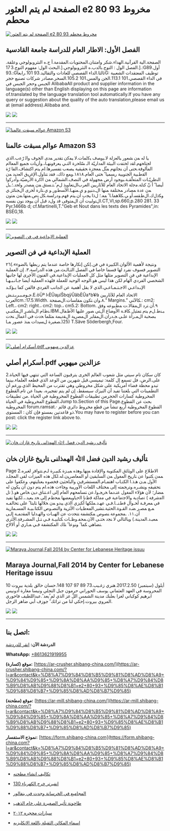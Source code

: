 # الصفحة لم يتم العثور e2 80 93 مخروط محطم

<a href="https://swt.shibang-china.com/?l=ar&img&k=%D8%A7%D9%84%D8%B5%D9%81%D8%AD%D8%A9+%D9%84%D9%85+%D9%8A%D8%AA%D9%85+%D8%A7%D9%84%D8%B9%D8%AB%D9%88%D8%B1+e2+80+93+%D9%85%D8%AE%D8%B1%D9%88%D8%B7+%D9%85%D8%AD%D8%B7%D9%85" target="_blank">![الصفحة لم يتم العثور e2 80 93 مخروط محطم](http://static.shibang-china.com/all-800x300/566.jpg)</a>

## الفصل الأول: الاطار العام للدراسة جامعة القادسية
الصفحة.الية القرآنية.الهداء.شكر وامتنان.المحتويات.المقدمة.أ ج.ه النثروبولوجي وعلقة.[.الفصل الول : التوج.بالدب.ه النثروبولوجي.[.البحث الول: مفهوم التوج.3 17.:Gأول.89 93.:Gثالثا.الداء القصصي للعادات والتقاليد.93 101.رابعاG: توظيف المعتقدات الشعبية في الداء القصصي.101 113.1.الجن والمس.101 105.2.السحر.مصادر شركات تصنيع حجر الجبس وحجر الجبس في AlibabaAll product and supplier information in the language(s) other than English displaying on this page are information of.translated by the language translation tool automatically.If you have any query or suggestion about the quality of the auto translation,please email us at (email address).Alibaba and.


<a href="https://whatsapp.shibangsoft.com/WhatsApp.php" target="_blank" title="WhatsApp">![](http://static.shibang-china.com/icon/whatsapp.png)</a> <a href="https://swt.shibang-china.com/?l=ar&icon&k=%D8%A7%D9%84%D8%B5%D9%81%D8%AD%D8%A9+%D9%84%D9%85+%D9%8A%D8%AA%D9%85+%D8%A7%D9%84%D8%B9%D8%AB%D9%88%D8%B1+e2+80+93+%D9%85%D8%AE%D8%B1%D9%88%D8%B7+%D9%85%D8%AD%D8%B7%D9%85" target="_blank">![](http://static.shibang-china.com/icon/chat-ar.png)</a>

---

<a href="https://swt.shibang-china.com/?l=ar&img&k=%D8%A7%D9%84%D8%B5%D9%81%D8%AD%D8%A9+%D9%84%D9%85+%D9%8A%D8%AA%D9%85+%D8%A7%D9%84%D8%B9%D8%AB%D9%88%D8%B1+e2+80+93+%D9%85%D8%AE%D8%B1%D9%88%D8%B7+%D9%85%D8%AD%D8%B7%D9%85" target="_blank">![ﻋواﻟم ﺴﺒﻘت ﻋﺎﻟﻤﻨﺎ Amazon S3](http://static.shibang-china.com/all-800x300/114.jpg)</a>

## ﻋواﻟم ﺴﺒﻘت ﻋﺎﻟﻤﻨﺎ Amazon S3
ﻴﺎ ﻟﻪ ﻤن ﺸﻌور ﺒﺎﻟﻌزﻟﺔ ﻻ.ﻴوﺼف ﺒﮐﻟﻤﺎت.ﻻ ﻴﻤﮐن ﺘﻘدﻴر ﻤدى اﻟﺨوف واﻟ رّﻋب.اﻟذي اﺠﺘﺎﺤﻬم.ﻟﻘد اﺨﺘﻔت اﻟﺒﻴﺌﺔ اﻟﻤدارﻴّﺔ اﻟـ ﺴّﺎﺤرة اﻟﺘـﻲ ﻴﻌرﻓوﻨﻬـﺎ،.وأزﻴﻟت ﺠﻤﻴﻊ اﻟﻤﻌﺎﻟم اﻟﻤﺄﻟوﻓﺔ.ﺤﺘﯽ أن ﻨﺠﺎﺘﻬم ﻤﺜّل ﻤﻌﺠزة ﺤﻘﻴﻘﻴﺔ ﻴﺼﻌب ﺘﻔﺴﻴرﻫﺎ.ﻟم ﻴﺘم اﮐﺘﺸﺎف.اﻟﻘﺎ رّة اﻟﻘطﺒﻴﺔ اﻟﺠﻨوﺒﻴﺔ رﺴﻤﻴﺎﹰ ﺤﺘﯽ اﻟﻌﺎم.١٨١٨.وﻤﻊ ذﻟك، ﻓﻘد ﺘﻨﺎول.اﻹﻏرﻴق اﻟﻌدﻴد ﻤن اﻟﻨظرﻴّـﺎت اﻟﻤﺘﻌﻟّﻘـﺔ.ﺒوﺠود أرض ﻤﺠﻬوﻟﺔ ﻓﻲ اﻟﻨﺼف.اﻟﺸﻤﺎﻟﻲ ﻤن اﻟﮐرة اﻷرﻀﻴّﺔ.وأدرﮐوا أﻴﻀﺎﹰ أ نّ ﮐﺘﻟﺔ.ﻣﺟﻟﺔ الاتحاد العام للآثاريين العربﺍﻝﺘﻌﺎﻭﻴﺫ ﻝﻡ ُ.ﺘ.ﺴﺘﻕ ﻤﻥ ﻤﺼﺩﺭ ﻭﺍﺤﺩ.؛.ﺒل ﻤﻥ ﻋﺩﺓ ﻤﺼﺎﺩﺭ ﻤﺨﺘﻠﻔﺔ ﻤﻨﻬﺎ ﺍﻝـﺩﻨﻴﻭ.ﻭ ﻱ.ﻤﻨﻬـﺎ.ﺍﻷﺴﻁﻭﺭ.ﻭ ﻱ.ﺘﺎﺭﺓ ﺃﺨﺭﻯ ﺍﻝﺠﻨﺎﺌﺯ.ﻱ ﻭﻜﺫﻝﻙ.ﺍﻝﻁﻘﺴ.ﺃﻭ ﻲ.ﻜﻼﻫﻤﺎ.ﺎﹰ ﻤﻌ.؛ ﻝﺫﺍ ﻴﺠﺏ ﺃﻥ.ﻴﺘﻡ ﻓﻬﻡ.ﻭﺩﺭﺍﺴﺔ.ﻜل ﻨﺹ.ﻤﻨﻬﺎ.ﻤﻥ ﻤﺘﻭﻥ ﺍﻝﺘﻭﺍﺒﻴﺕ ﺃﻥ ﺍﻝﻤﺘﻭﻓﻰ ﻗﺩ ﻭﻝﺩ ﻗﺒل ﺃﻥ ﻴﻭﺠﺩ ﻨﻭﻥ ﻨﻔﺴﻪ.CT,VI,sp.660,p.280 281. 33 Pyr.1466b d; cf.Martinelli,T.&quot;Geb et Nout dans les texts des Pyramides&quot;,in: BSÉG,18.


<a href="https://whatsapp.shibangsoft.com/WhatsApp.php" target="_blank" title="WhatsApp">![](http://static.shibang-china.com/icon/whatsapp.png)</a> <a href="https://swt.shibang-china.com/?l=ar&icon&k=%D8%A7%D9%84%D8%B5%D9%81%D8%AD%D8%A9+%D9%84%D9%85+%D9%8A%D8%AA%D9%85+%D8%A7%D9%84%D8%B9%D8%AB%D9%88%D8%B1+e2+80+93+%D9%85%D8%AE%D8%B1%D9%88%D8%B7+%D9%85%D8%AD%D8%B7%D9%85" target="_blank">![](http://static.shibang-china.com/icon/chat-ar.png)</a>

---

<a href="https://swt.shibang-china.com/?l=ar&img&k=%D8%A7%D9%84%D8%B5%D9%81%D8%AD%D8%A9+%D9%84%D9%85+%D9%8A%D8%AA%D9%85+%D8%A7%D9%84%D8%B9%D8%AB%D9%88%D8%B1+e2+80+93+%D9%85%D8%AE%D8%B1%D9%88%D8%B7+%D9%85%D8%AD%D8%B7%D9%85" target="_blank">![العملية الإبداعية في فن التصوير](http://static.shibang-china.com/all-800x300/1361.jpg)</a>

## العملية الإبداعية في فن التصوير
ﻜﻦ إﻧﻜﺎرﻫﺎ ﺧﺎﺻﺔ ﻋﻨﺪﻣﺎ ﻳﺘﻢ رﺑﻄﻬﺎ ﺑﺎﻟﻀﻮء».)٢٦(.وﻧﺘﻴﺠﺔ ﻷﻫﻤﻴﺔ اﻷﻟﻮان.اﻟﻜﺒﻴﺮة ﻓﻲ ﻓﻦ اﻟﺘﺼﻮﻳﺮ ﻓﺴﻮف ﻧﻔﺮد ﻟﻬﺎ ﻗﺴﻤﺎ ﺧﺎﺻﺎ ﻓﻲ اﻟﻔﺼﻞ اﻟﺜـﺎﻟـﺚ.ﻣﻦ ﻫﺬه اﻟﺪراﺳﺔ.٣. إن اﻟﻌﻤﻠﻴﺔ اﻹﺑﺪاﻋﻴﺔ ﻓﻲ ﻓﻦ اﻟﺘﺼﻮﻳﺮ ﻣﺜﻠﻬﺎ ﻣﺜﻞ ﻛﻞ اﻟﻌﻤﻠﻴﺎت اﻹﺑﺪاﻋﻴﺔ.ﻓﻲ اﻟﻔﻨﻮن اﻷﺧﺮى ﻟﻬﺎ ﺟﺎﻧﺒﻬﺎ اﻟﺸﺨﺼﻲ اﻟﻔﺮدي اﻟﻬﺎم ﻟﻜﻦ ﻫﺬا ﻟﻴﺲ ﻫﻮ.اﻟﻮﺟﻪ اﻟﻮﺣﻴﺪ ﻟﻠﻌﻤﻠﺔ ﻓﻠﻬﺬه اﻟﻌﻤﻠﻴﺔ أﻳﻀﺎ ﺟـﺎﻧـﺒـﻬـﺎ اﻹﺑـﺪاﻋـﻲ اﻻﺟـﺘـﻤـﺎﻋـﻲ.اﻟﺬي ﻻ ﻳﻘﻞ أﻫﻤﻴﺔ ﻋﻦ اﳉﺎﻧﺐ اﻟﻔﺮدي ﻓﺎﻟﻔﻦ ﻛﻤﺎ ﻳـﺆﻛـﺪ ﺟـﻮﻣـﺒـﺮﻳـﺘـﺶ.E.òÜª l‹ÈÛaµíŠbqÿÛâbÈÛa†b¥⁄a الاتحاد العام للآثاريين العربcm.:17.5.Width. ٨.ﻭﺍﻥ ﺘﻜﻭﻥ ﻤﻘﺎﺴﺎﺕ.ﺍﻝﺼﻔﺤﺔ.&quot; Margins.&quot; ﻜﺎﻵﺘﻲ.: cm2: Left.، cm2: right.، cm2: top.، cm5.2: Bottom. ٩.ﺃﻥ ﺘﺭﺩ ﺍﻝﻤﻘﺎﻻ.ﺕ ﻤﻁﺒﻭﻋﻪ ﻭﻓﻕ ﻨﻅﺎﻡ ﺍﻝﻨﺎﺸـﺭ ﺍﻝﻤﻜﺘﺒـﻲ.IBM.ﺒـﻨﻁ.ﻝﻡ ﻴﺘﻡ ﺘﻤﺜﻴل ﻜﺎﻓ.ﺔ ﺍﻷﻭﻀﺎﻉ ﺍﻝﺘﻲ ﺼﻭﺭ ﻋﻠﻴﻬﺎ ﺍﻷﻁﻔﺎل ﺒﺼﺤﺒﺔ ﺍﻝﻤـﺭﺃﺓ ﻋﻠـﻰ ﺠـﺩﺭﺍﻥ.ﺍﻝﻤﻘﺎﺒﺭ ﺍﻝﻤﺼﺭﻴﺔ ﺍﻝﻘﺩﻴﻤﺔ ﻤﺜﻠﻤﺎ ﺤﺩﺙ ﻓﻲ ﺃﻋﻤﺎل ﻨﺤﺕ ﺼﻐﻴﺭﺓ ﻝﺴﻴﺩﺍﺕ ﻤﻨﺫ ﻋﺼﻭﺭ ﻤـﺎ.)25) T.Säve Söderbergh,Four.


<a href="https://whatsapp.shibangsoft.com/WhatsApp.php" target="_blank" title="WhatsApp">![](http://static.shibang-china.com/icon/whatsapp.png)</a> <a href="https://swt.shibang-china.com/?l=ar&icon&k=%D8%A7%D9%84%D8%B5%D9%81%D8%AD%D8%A9+%D9%84%D9%85+%D9%8A%D8%AA%D9%85+%D8%A7%D9%84%D8%B9%D8%AB%D9%88%D8%B1+e2+80+93+%D9%85%D8%AE%D8%B1%D9%88%D8%B7+%D9%85%D8%AD%D8%B7%D9%85" target="_blank">![](http://static.shibang-china.com/icon/chat-ar.png)</a>

---

<a href="https://swt.shibang-china.com/?l=ar&img&k=%D8%A7%D9%84%D8%B5%D9%81%D8%AD%D8%A9+%D9%84%D9%85+%D9%8A%D8%AA%D9%85+%D8%A7%D9%84%D8%B9%D8%AB%D9%88%D8%B1+e2+80+93+%D9%85%D8%AE%D8%B1%D9%88%D8%B7+%D9%85%D8%AD%D8%B7%D9%85" target="_blank">![أسكرام أصلي.pdf عزالدين ميهوبي](http://static.shibang-china.com/all-800x300/1112.jpg)</a>

## أسكرام أصلي.pdf عزالدين ميهوبي
2.كان سكان تام سيتي مثل شعوب العالم الخرى يترقبون الساعة التي تنتهي فيها الحياة على.الرض، فل تسمع إل كلمة: تيميسي.قبل شهرين من الوعد الذي قطعه العلماء.بينما تبدو محطة فضاء أمريكية على شكل مخروطي وهي تقترب من المحيط الذي.ورغم أن التطمينات التي بلغتنا تفيد أن النيزك سيسقط، إن لم يتم تفجيره، بعيدا عن تام.القطوع المخروطية كسارات الحجرمن تطبيقات القطوع المخروطية في الحياة .من تطبيقات القطوع المخروطية في الحياة.Jump to.Section of this Page.بحث عن القطوع المخروطية forum.ramsat.· القطوع المخروطية أربع تنشأ من قطع مخروط دائري قائم ذو قاعدتين بمستو فإن كان : المستوى.You may have to register before you can post: click the register link above to.


<a href="https://whatsapp.shibangsoft.com/WhatsApp.php" target="_blank" title="WhatsApp">![](http://static.shibang-china.com/icon/whatsapp.png)</a> <a href="https://swt.shibang-china.com/?l=ar&icon&k=%D8%A7%D9%84%D8%B5%D9%81%D8%AD%D8%A9+%D9%84%D9%85+%D9%8A%D8%AA%D9%85+%D8%A7%D9%84%D8%B9%D8%AB%D9%88%D8%B1+e2+80+93+%D9%85%D8%AE%D8%B1%D9%88%D8%B7+%D9%85%D8%AD%D8%B7%D9%85" target="_blank">![](http://static.shibang-china.com/icon/chat-ar.png)</a>

---

<a href="https://swt.shibang-china.com/?l=ar&img&k=%D8%A7%D9%84%D8%B5%D9%81%D8%AD%D8%A9+%D9%84%D9%85+%D9%8A%D8%AA%D9%85+%D8%A7%D9%84%D8%B9%D8%AB%D9%88%D8%B1+e2+80+93+%D9%85%D8%AE%D8%B1%D9%88%D8%B7+%D9%85%D8%AD%D8%B7%D9%85" target="_blank">![ﺘﺄﻟﻴﻑ ﺭﺸﻴﺩ ﺍﻟﺩﻴﻥ ﻓﻀل ﺍﷲ ﺍﻟﻬﻤﺫﺍﻨﻰ ﺘﺎﺭﻴﺦ ﻏﺎﺯﺍﻥ ﺨﺎﻥ](http://static.shibang-china.com/all-800x300/1263.jpg)</a>

## ﺘﺄﻟﻴﻑ ﺭﺸﻴﺩ ﺍﻟﺩﻴﻥ ﻓﻀل ﺍﷲ ﺍﻟﻬﻤﺫﺍﻨﻰ ﺘﺎﺭﻴﺦ ﻏﺎﺯﺍﻥ ﺨﺎﻥ
Page 2.ﺍﻻﻁﻼﻉ ﻋﻠﻰ ﺍﻟﻭﺜﺎﺌﻕ ﺍﻟﻤﻜﺘﻭﺒﺔ ﻭﺍﻹﻓﺎﺩﺓ ﻤﻨﻬﺎ.ﻭﻫﺫﻩ ﻤﻴـﺯﺓ ﻜﺒﻴـﺭﺓ ﻟـﻡ.ﺘﺘﻭﺍﻓﺭ ﻟﻐﻴﺭﻩ ﻤﻤﻥ ﻜﺘﺒﻭﺍ ﻋﻥ ﺘﺎﺭﻴﺦ ﺍﻟﻤﻐﻭل ﻤﻥ ﺍﻟﺴﺎﺒﻘﻴﻥ ﺃﻭ ﺍﻟﻤﻌﺎﺼﺭﻴﻥ.ﻟﻪ.ﻟﻜل ﻫﺫﻩ ﺍﻟﻤﻴﺯﺍﺕ ﻟﻘﻰ ﺍﻟﻤﺠﻠـﺩ ﺍﻷﻭل ﻤـﻥ ﻫـﺫ.ﺍ ﺍﻟﻜﺘـﺎﺏ ﺍﻫﺘﻤـﺎﻡ.ﺍﻟﻤﺴﺘﺸﺭﻗﻴﻥ ﻭﺍﻟﺒﺎﺤﺜﻴﻥ ﻓﺨﺼﻭﻩ ﺒﻌﻨﺎﻴﺘﻬﻡ، ﻭﻋﻜﻔﻭﺍ ﻋﻠﻰ ﺘﺤﻘﻴﻘﻪ ﻭﻨﺸـﺭﻩ.ﻭﺘﺭﺠﻤﺘﻪ ﺇﻟﻰ ﻤﺨﺘﻠﻑ ﺍﻟﻠﻐﺎﺕ ﺍﻷﻭﺭﺒﻴﺔ ﻭﺠﺎﺀﺕ ﻫﺫﻩ.ﻟﻡ ﻴﺘﻡ ﺩﻭﻥ ﺃﻥ ﻴﻜﻭﻥ ﻟﻪ ﻤﻀﺎﺭ؛ ﻷﻥ ﻫﺅﻻﺀ ﺍﻟﻤﻐﻭل ﻋﻨـﺩﻤﺎ ﺨﺭﺠـﻭﺍ.ﻋﻥ ﺘﺴﺎﻤﺤﻬﻡ ﺍﻟﻌﺎﻡ ﺇﻟﻰ ﺍﻋ.ﺘﻨﺎﻕ ﺩﻴﻥ ﺨﺎﺹ ﻫﻭ.( ﺗل اﻟﻣﺷرﻓﺔ ) ﺗﺻﺎدﯾﺔ واﻻﺟﺗﻣﺎﻋﯾﺔ ﻓﻲ ﻣﻣﻟﮐﺔ ﻗطﻧﺎ اﻟﺣﯾﺎﻭﺒﻌﻀﻬﺎ ﻤﺤﻁﻡ ﺇﻟﻰ ﺤﺩ ﺒﻌﻴﺩ.،.ﻟﻜﻨﻬﺎ ﺘﻔﻴﺩ ﻓﻲ ﻤﻌﺭﻓـﺔ ﺃﺤـﻭﺍل ﻗﻁﻨـ.ﺎ.ﻓـﻲ ﻋﻬـﺩ.ﻤﻠﻜﻬﺎ ﺃﻜﻴﺯﻱ ﺍﻟﺫﻱ ﻴﺒﺩﻭ ﻤﻥ ﺨﻼﻟﻬﺎ ﺜﺎﺒﺘﺎﹰ ﻋﻠﻰ ﺘﺤﺎﻟﻔـﻪ ﻤـﻊ ﻤﺼـﺭ ﻀـﺩ ﺍﻟﻘـﻭﺓ.ﺍﻟﺤﺜﻴﺔ.ﺘﺸﻴﺭ.ﺍﻟﻤﻌﻁﻴﺎﺕ ﺍﻷﺜﺭﻴﺔ ﻭﺍﻟﻨﺼـﻭﺹ ﺍﻟﻜﺘﺎ.ﺒﻴـﺔ ﺍﻟﻤﺴـﻤﺎﺭﻴﺔ ﺃﻥ.١١. .ﻤﺠﻤﻭﻋﺔ ﻨﺼﻭﺹ ﻤﻜﺘﺸﻔﺔ ﺘﺘﺤﺩﺙ ﻋﻥ ﺍﻟﻬﺒـﺎﺕ ﻭﺍﻟﻬـﺩﺍﻴﺎ ﺍﻟﻤﻘﺩﻤـﺔ ﺇﻟـﻰ ﻤﻌﺒـﺩ.ﺍﻟﻤﺩﻴﻨﺔ.) ﻭﺒﺎﻟﺘﺎﻟﻲ ﻻ ﻨﺠﺩ ﺤﺘـﻰ ﺍﻵﻥ.ﻤﺤﻔ.ﻭﻅـﺎﺕ ﻜﺘﺎﺒﻴـﺔ ﻓـﻲ ﺘـل ﺍﻟﻤﺸـﺭﻓﺔ.ﺍﻷﺜﺭﻱ ﺘﻀﺎﻫﻲ ﻜﻤﺎﹰ ﻭﻨﻭﻋﺎﹰ ﺘﻠﻙ ﺍﻟﻤﻜﺘﺸﻔﺔ ﻓـﻲ ﻤـﺎﺭﻱ ﺃﻭ ﺃﻻﻻﺥ.


<a href="https://whatsapp.shibangsoft.com/WhatsApp.php" target="_blank" title="WhatsApp">![](http://static.shibang-china.com/icon/whatsapp.png)</a> <a href="https://swt.shibang-china.com/?l=ar&icon&k=%D8%A7%D9%84%D8%B5%D9%81%D8%AD%D8%A9+%D9%84%D9%85+%D9%8A%D8%AA%D9%85+%D8%A7%D9%84%D8%B9%D8%AB%D9%88%D8%B1+e2+80+93+%D9%85%D8%AE%D8%B1%D9%88%D8%B7+%D9%85%D8%AD%D8%B7%D9%85" target="_blank">![](http://static.shibang-china.com/icon/chat-ar.png)</a>

---

<a href="https://swt.shibang-china.com/?l=ar&img&k=%D8%A7%D9%84%D8%B5%D9%81%D8%AD%D8%A9+%D9%84%D9%85+%D9%8A%D8%AA%D9%85+%D8%A7%D9%84%D8%B9%D8%AB%D9%88%D8%B1+e2+80+93+%D9%85%D8%AE%D8%B1%D9%88%D8%B7+%D9%85%D8%AD%D8%B7%D9%85" target="_blank">![Maraya Journal,Fall 2014 by Center for Lebanese Heritage issuu](http://static.shibang-china.com/all-800x300/803.jpg)</a>

## Maraya Journal,Fall 2014 by Center for Lebanese Heritage issuu
10 أيلول (سبتمبر) 2017.2.50.هنري زغـيب.73 89 97 107 148.حسان حالق بلدية بيروت المحروسة في العهد العثماني يوسف الحوراني حرمون جبل التجلي ونيسا مغارة أدونيس ابرهيم كوكباني لغزا بعلبك مدينة الشمس اللُ غز الذي لم ُيعد ً.عبداللطيف فاخوري المروي بيروت.إحكي لنا من تراثك ّ جوزف أبي ضاهر الزجل.

<a href="https://whatsapp.shibangsoft.com/WhatsApp.php" target="_blank" title="WhatsApp">![](http://static.shibang-china.com/icon/whatsapp.png)</a> <a href="https://swt.shibang-china.com/?l=ar&icon&k=%D8%A7%D9%84%D8%B5%D9%81%D8%AD%D8%A9+%D9%84%D9%85+%D9%8A%D8%AA%D9%85+%D8%A7%D9%84%D8%B9%D8%AB%D9%88%D8%B1+e2+80+93+%D9%85%D8%AE%D8%B1%D9%88%D8%B7+%D9%85%D8%AD%D8%B7%D9%85" target="_blank">![](http://static.shibang-china.com/icon/chat-ar.png)</a>

---
## اتصل بنا:

**الدردشة الآن:** [انقر للدردشة](https://swt.shibang-china.com?l=ar&contact&k=%D8%A7%D9%84%D8%B5%D9%81%D8%AD%D8%A9+%D9%84%D9%85+%D9%8A%D8%AA%D9%85+%D8%A7%D9%84%D8%B9%D8%AB%D9%88%D8%B1+e2+80+93+%D9%85%D8%AE%D8%B1%D9%88%D8%B7+%D9%85%D8%AD%D8%B7%D9%85)

**WhatsApp:**  [+8613621919955](https://whatsapp.shibangsoft.com/WhatsApp.php)

**موقع (كسارة):** [https://ar-crusher.shibang-china.com/](https://ar-crusher.shibang-china.com/?l=ar&contact&k=%D8%A7%D9%84%D8%B5%D9%81%D8%AD%D8%A9+%D9%84%D9%85+%D9%8A%D8%AA%D9%85+%D8%A7%D9%84%D8%B9%D8%AB%D9%88%D8%B1+e2+80+93+%D9%85%D8%AE%D8%B1%D9%88%D8%B7+%D9%85%D8%AD%D8%B7%D9%85)

**موقع (مطحنة):** [https://ar-mill.shibang-china.com/](https://ar-mill.shibang-china.com/?l=ar&contact&k=%D8%A7%D9%84%D8%B5%D9%81%D8%AD%D8%A9+%D9%84%D9%85+%D9%8A%D8%AA%D9%85+%D8%A7%D9%84%D8%B9%D8%AB%D9%88%D8%B1+e2+80+93+%D9%85%D8%AE%D8%B1%D9%88%D8%B7+%D9%85%D8%AD%D8%B7%D9%85)

**نموذج الاستفسار:** [https://form.shibang-china.com](https://form.shibang-china.com?l=ar&contact&k=%D8%A7%D9%84%D8%B5%D9%81%D8%AD%D8%A9+%D9%84%D9%85+%D9%8A%D8%AA%D9%85+%D8%A7%D9%84%D8%B9%D8%AB%D9%88%D8%B1+e2+80+93+%D9%85%D8%AE%D8%B1%D9%88%D8%B7+%D9%85%D8%AD%D8%B7%D9%85)

* [تكاليف انشاء مطحنه](../22/%D8%AA%D9%83%D8%A7%D9%84%D9%8A%D9%81%20%D8%A7%D9%86%D8%B4%D8%A7%D8%A1%20%D9%85%D8%B7%D8%AD%D9%86%D9%87.md)

* [انفيرتر خرج الكهرباء 130](../22/%D8%A7%D9%86%D9%81%D9%8A%D8%B1%D8%AA%D8%B1%20%D8%AE%D8%B1%D8%AC%20%D8%A7%D9%84%D9%83%D9%87%D8%B1%D8%A8%D8%A7%D8%A1%20130.md)

* [المجاميع في الخرسانة وجدت في بنغالور](../23/%D8%A7%D9%84%D9%85%D8%AC%D8%A7%D9%85%D9%8A%D8%B9%20%D9%81%D9%8A%20%D8%A7%D9%84%D8%AE%D8%B1%D8%B3%D8%A7%D9%86%D8%A9%20%D9%88%D8%AC%D8%AF%D8%AA%20%D9%81%D9%8A%20%D8%A8%D9%86%D8%BA%D8%A7%D9%84%D9%88%D8%B1.md)

* [طاحونة تأثير الصغيرة على خام الذهب](../23/%D8%B7%D8%A7%D8%AD%D9%88%D9%86%D8%A9%20%D8%AA%D8%A3%D8%AB%D9%8A%D8%B1%20%D8%A7%D9%84%D8%B5%D8%BA%D9%8A%D8%B1%D8%A9%20%D8%B9%D9%84%D9%89%20%D8%AE%D8%A7%D9%85%20%D8%A7%D9%84%D8%B0%D9%87%D8%A8.md)

* [سيارات محجره ٢٠١٢](../22/%D8%B3%D9%8A%D8%A7%D8%B1%D8%A7%D8%AA%20%D9%85%D8%AD%D8%AC%D8%B1%D9%87%20%D9%A2%D9%A0%D9%A1%D9%A2.md)

* [اسماء المكائن الثقيلة باللغة الانكليزيه](../21/%D8%A7%D8%B3%D9%85%D8%A7%D8%A1%20%D8%A7%D9%84%D9%85%D9%83%D8%A7%D8%A6%D9%86%20%D8%A7%D9%84%D8%AB%D9%82%D9%8A%D9%84%D8%A9%20%D8%A8%D8%A7%D9%84%D9%84%D8%BA%D8%A9%20%D8%A7%D9%84%D8%A7%D9%86%D9%83%D9%84%D9%8A%D8%B2%D9%8A%D9%87.md)